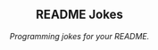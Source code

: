 <p align="center">
 <h2 align="center">README Jokes</h2>
 <p align="center"><i>Programming jokes for your README.</i></p>
</p>
